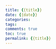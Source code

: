 ```yaml
---
title: {{title}}
date: {{date}}
categories:
tags:
comments: true
toc: true
permalink: {{title}}
---
```


<!-- more -->
